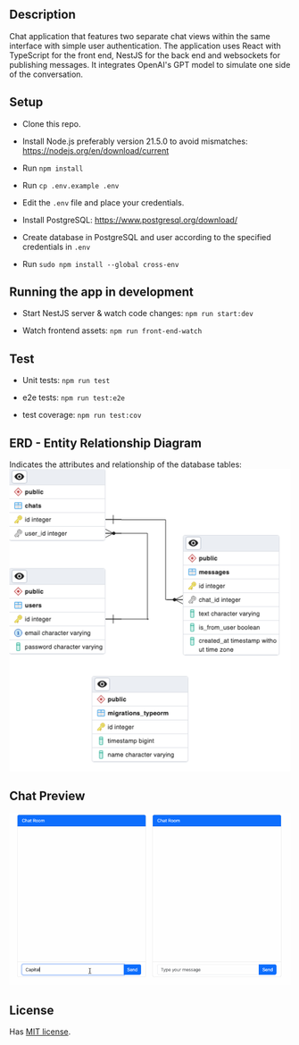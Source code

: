 ## Description

Chat application that features two separate chat views within the same interface with simple user authentication. The application uses React with TypeScript for the front end, NestJS for the back end and websockets for publishing messages. It integrates OpenAI's GPT model to simulate one side of the conversation.

## Setup

* Clone this repo.

* Install Node.js preferably version 21.5.0 to avoid mismatches:
https://nodejs.org/en/download/current


* Run ```npm install ```

* Run ```cp .env.example .env ```

* Edit the `.env` file and place your credentials.

* Install PostgreSQL: https://www.postgresql.org/download/

* Create database in PostgreSQL and user according to the specified credentials in `.env`

* Run `sudo npm install --global cross-env`

## Running the app in development

* Start NestJS server & watch code changes:
`npm run start:dev`

* Watch frontend assets:
`npm run front-end-watch`


## Test

* Unit tests: `npm run test`

* e2e tests: `npm run test:e2e`

* test coverage: `npm run test:cov`


## ERD - Entity Relationship Diagram

Indicates the attributes and relationship of the database tables:
![image description](docs/images/ERD.png)

## Chat Preview
![Alt text](docs/images/app-demo.gif)

## License

Has [MIT license](LICENSE).
